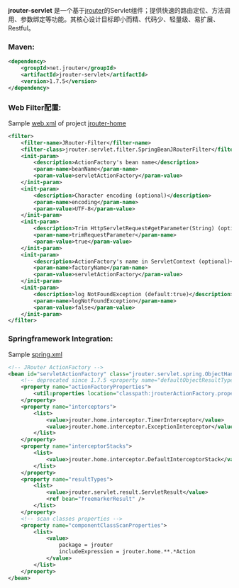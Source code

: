 
**jrouter-servlet** 是一个基于[jrouter](https://github.com/innjj/jrouter)的Servlet组件；提供快速的路由定位、方法调用、参数绑定等功能。其核心设计目标即小而精、代码少、轻量级、易扩展、Restful。


### Maven: ###

```xml
<dependency>
    <groupId>net.jrouter</groupId>
    <artifactId>jrouter-servlet</artifactId>
    <version>1.7.5</version>
</dependency>
```
### Web Filter配置: ###

Sample [web.xml](https://github.com/innjj/jrouter-home/blob/master/src/main/webapp/WEB-INF/web.xml) of project [jrouter-home](https://github.com/innjj/jrouter-home)

```xml
<filter>
    <filter-name>JRouter-Filter</filter-name>
    <filter-class>jrouter.servlet.filter.SpringBeanJRouterFilter</filter-class>
    <init-param>
        <description>ActionFactory's bean name</description>
        <param-name>beanName</param-name>
        <param-value>servletActionFactory</param-value>
    </init-param>
    <init-param>
        <description>Character encoding (optional)</description>
        <param-name>encoding</param-name>
        <param-value>UTF-8</param-value>
    </init-param>
    <init-param>
        <description>Trim HttpServletRequest#getParameter(String) (optional) (default:false)</description>
        <param-name>trimRequestParameter</param-name>
        <param-value>true</param-value>
    </init-param>
    <init-param>
        <description>ActionFactory's name in ServletContext (optional)</description>
        <param-name>factoryName</param-name>
        <param-value>servletActionFactory</param-value>
    </init-param>
    <init-param>
        <description>log NotFoundException (default:true)</description>
        <param-name>logNotFoundException</param-name>
        <param-value>false</param-value>
    </init-param>
</filter>
```
### Springframework Integration: ###

Sample [spring.xml](https://github.com/innjj/jrouter-home/blob/master/src/main/resources/jrouter-home-spring.xml)

```xml
<!-- JRouter ActionFactory -->
<bean id="servletActionFactory" class="jrouter.servlet.spring.ObjectHandlerActionFactoryBean">
    <!-- deprecated since 1.7.5 <property name="defaultObjectResultType" value="freemarker" />-->
    <property name="actionFactoryProperties">
        <util:properties location="classpath:jrouterActionFactory.properties" />
    </property>
    <property name="interceptors">
        <list>
            <value>jrouter.home.interceptor.TimerInterceptor</value>
            <value>jrouter.home.interceptor.ExceptionInterceptor</value>
        </list>
    </property>
    <property name="interceptorStacks">
        <list>
            <value>jrouter.home.interceptor.DefaultInterceptorStack</value>
        </list>
    </property>
    <property name="resultTypes">
        <list>
            <value>jrouter.servlet.result.ServletResult</value>
            <ref bean="freemarkerResult" />
        </list>
    </property>
    <!-- scan classes properties -->
    <property name="componentClassScanProperties">
        <list>
            <value>
                package = jrouter
                includeExpression = jrouter.home.**.*Action
            </value>
        </list>
    </property>
</bean>
```